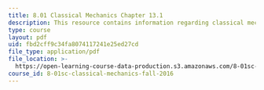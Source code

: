 ```yaml
---
title: 8.01 Classical Mechanics Chapter 13.1
description: This resource contains information regarding classical mechanics.
type: course
layout: pdf
uid: fbd2cff9c34fa8074117241e25ed27cd
file_type: application/pdf
file_location: >-
  https://open-learning-course-data-production.s3.amazonaws.com/8-01sc-classical-mechanics-fall-2016/fbd2cff9c34fa8074117241e25ed27cd_MIT8_01F16_chapter13.1.pdf
course_id: 8-01sc-classical-mechanics-fall-2016
---
```

